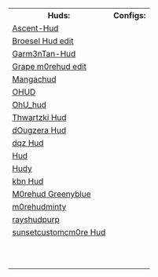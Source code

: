 <html>
  <head>
    <link rel="stylesheet" href="styles.css">
  </head>
  <body>
  <div id="blurbox" class="center">
	<table>
		<tr>
			<th> Huds: </th>
			<th> Configs: </th>
		</tr>
		<tr>
			<td>  <a href="https://github.com/Ma3hem/TF2_CFGs_Huds_And_Edits/blob/main/Ascent-Hud.zip" download="Ascent-Hud.zip"> Ascent-Hud </a> </td>
		</tr>
		<tr>
			<td> <a href="https://github.com/Ma3hem/TF2_CFGs_Huds_And_Edits/blob/main/Broesel%20Hud.zip"> Broesel Hud edit </a> </td>
		</tr>
		<tr>
			<td> <a href="https://github.com/Ma3hem/TF2_CFGs_Huds_And_Edits/blob/main/Garm3n%20TanLight.zip"> Garm3nTan-Hud </a> </td>
		</tr>
		<tr>
			<td> <a href="https://github.com/Ma3hem/TF2_CFGs_Huds_And_Edits/blob/main/Grape%20m0rehud.zip"> Grape m0rehud edit </a> </td>
		</tr>
		<tr>
			<td> <a href="https://github.com/Ma3hem/TF2_CFGs_Huds_And_Edits/blob/main/Mangachud.zip"> Mangachud </a> </td>
		</tr>
		<tr>
			<td> <a href="https://github.com/Ma3hem/TF2_CFGs_Huds_And_Edits/blob/main/OHUD.zip"> OHUD </a> </td>
		</tr>
		<tr>
			<td> <a href="https://github.com/Ma3hem/TF2_CFGs_Huds_And_Edits/blob/main/OhU_hud-master.zip"> OhU_hud </a> </td>
		</tr>
		<tr>
			<td> <a href="https://github.com/Ma3hem/TF2_CFGs_Huds_And_Edits/blob/main/Thwartzki%20Hud.zip"> Thwartzki Hud </a> </td>
		</tr>
		<tr>
			<td> <a href="https://github.com/Ma3hem/TF2_CFGs_Huds_And_Edits/blob/main/dOugzera%20m0rehud.zip"> dOugzera Hud </a> </td>
		</tr>
		<tr>
			<td> <a href="https://github.com/Ma3hem/TF2_CFGs_Huds_And_Edits/blob/main/dqz_hud.zip"> dqz Hud </a> </td>
		</tr>
		<tr>
			<td> <a href="https://github.com/Ma3hem/TF2_CFGs_Huds_And_Edits/blob/main/hud.zip"> Hud </a> </td>
		</tr>
		<tr>
			<td> <a href="https://github.com/Ma3hem/TF2_CFGs_Huds_And_Edits/blob/main/hudy.zip"> Hudy </a> </td>
		</tr>
		<tr>
			<td> <a href="https://github.com/Ma3hem/TF2_CFGs_Huds_And_Edits/blob/main/kbnhud-master.zip"> kbn Hud </a> </td>
		</tr>
		<tr>
			<td> <a href="https://github.com/Ma3hem/TF2_CFGs_Huds_And_Edits/blob/main/m0rehud.zip"> M0rehud Greenyblue </a> </td>
		</tr>
		<tr>
			<td> <a href="https://github.com/Ma3hem/TF2_CFGs_Huds_And_Edits/blob/main/m0rehudminty.zip"> m0rehudminty </a> </td>
		</tr>
		<tr>
			<td> <a href="https://github.com/Ma3hem/TF2_CFGs_Huds_And_Edits/blob/main/rayshudpurp.zip"> rayshudpurp </a> </td>
		</tr>
		<tr>
			<td> <a href="https://github.com/Ma3hem/TF2_CFGs_Huds_And_Edits/blob/main/sunsetcustomcm0re.zip"> sunsetcustomcm0re Hud </a> </td>
		</tr>
		<tr>
			<td>  </td>
		</tr>
		<tr>
			<td>  </td>
		</tr>
		<tr>
			<td>  </td>
		</tr>
		<tr>
			<td>  </td>
		</tr>
		<tr>
			<td>  </td>
		</tr>
		<tr>
			<td>  </td>
		</tr>
		<tr>
			<td>  </td>
		</tr>
		<tr>
			<td>  </td>
		</tr>
		<tr>
			<td>  </td>
		</tr>
		<tr>
			<td>  </td>
		</tr>
	</table>
    </div>
  </body>
</html>

